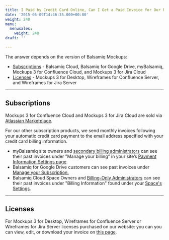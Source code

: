 ```yaml
---
title: I Paid by Credit Card Online, Can I Get a Paid Invoice for Our Records?
date: '2015-05-09T14:46:35.000+00:00'
weight: 240
menu:
  menusales:
    weight: 240
draft: ''

---
```


The answer depends on the version of Balsamiq Mockups:

*   [Subscriptions](#subscriptions) - Balsamiq Cloud, Balsamiq for Google Drive, myBalsamiq, Mockups 3 for Confluence Cloud, and Mockups 3 for Jira Cloud
*   [Licenses](#licenses) - Mockups 3 for Desktop, Wireframes for Confluence Server, and Wireframes for Jira Server

* * *

## Subscriptions

Mockups 3 for Confluence Cloud and Mockups 3 for Jira Cloud are sold via [Atlassian Marketplace](/sales/marketplace/).

For our other subscription products, we send monthly invoices following your automatic credit card payment to the email address specified with your credit card billing information.

*   myBalsamiq site owners and [secondary billing administrators](https://docs.balsamiq.com/mybalsamiq/sitesettings/#4-designating-a-secondary-billing-administrator) can see their past invoices under ”Manage your billing” in your site’s [Payment Information Settings page](/sales/mybsubscriptions/#finding-past-invoices).
*   Balsamiq for Google Drive customers can see past invoices under [Manage your Subscription.](/sales/gdrivesubscription/#finding-past-invoices)
*   Balsamiq Cloud Space Owners and [Billing-Only Administrators](https://docs.balsamiq.com/cloud/spaces/#making-someone-a-billing-only-administrator) can see their past invoices under "Billing Information" found under your [Space's Settings](/sales/cloudsubscriptions/#finding-past-invoices).

* * *

## Licenses

For Mockups 3 for Desktop, Wireframes for Confluence Server or Wireframes for Jira Server licenses purchased on our website: you can you can view, edit, or download your invoice on [this page](https://balsamiq.com/buy/invoice).
